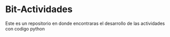 # Bit-Actividades
Este es un repositorio en donde encontraras el desarrollo de las actividades con codigo python
